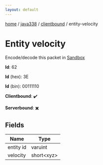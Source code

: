 ```yaml
---
layout: default
---
```


[home](/)  /  [java338](/protocol/java338)  /  [clientbound](/protocol/java338/clientbound)  /  entity-velocity

# Entity velocity

Encode/decode this packet in [Sandbox](../../../sandbox/java338#Clientbound.EntityVelocity)

**Id**: 62

**Id** (hex): 3E

**Id** (bin): 00111110

**Clientbound**: ✔️

**Serverbound**: ✖️

## Fields

Name | Type
---|---
entity id | varuint
velocity | short&lt;xyz&gt;
